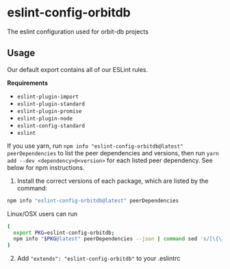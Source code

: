# eslint-config-orbitdb

The eslint configuration used for orbit-db projects

## Usage

Our default export contains all of our ESLint rules.

**Requirements**

* `eslint-plugin-import`
* `eslint-plugin-standard`
* `eslint-plugin-promise`
* `eslint-plugin-node`
* `eslint-config-standard`
* `eslint`

If you use yarn, run `npm info "eslint-config-orbitdb@latest" peerDependencies` to list the peer dependencies and versions, then run `yarn add --dev <dependency>@<version>` for each listed peer dependency. See below for npm instructions.

1. Install the correct versions of each package, which are listed by the command:

  ```sh
  npm info "eslint-config-orbitdb@latest" peerDependencies
  ```

  Linux/OSX users can run

  ```sh
  (
    export PKG=eslint-config-orbitdb;
    npm info "$PKG@latest" peerDependencies --json | command sed 's/[\{\},]//g ; s/: /@/g' | xargs yarn add --dev "$PKG@latest"
  )
  ```


2. Add `"extends": "eslint-config-orbitdb"` to your .eslintrc

